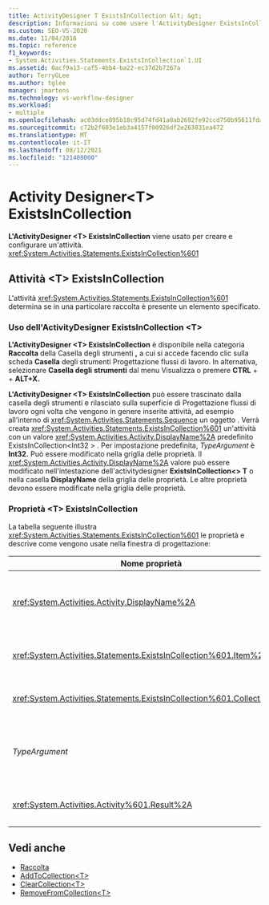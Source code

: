 ```yaml
---
title: ActivityDesigner T ExistsInCollection &lt; &gt;
description: Informazioni su come usare l'ActivityDesigner ExistsInCollection in Progettazione flussi di lavoro <T> creare e configurare un'attività <T> ExistsInCollection.
ms.custom: SEO-VS-2020
ms.date: 11/04/2016
ms.topic: reference
f1_keywords:
- System.Activities.Statements.ExistsInCollection`1.UI
ms.assetid: 0acf9a13-caf5-4bb4-ba22-ec37d2b7267a
author: TerryGLee
ms.author: tglee
manager: jmartens
ms.technology: vs-workflow-designer
ms.workload:
- multiple
ms.openlocfilehash: ac03ddce895b18c95d74fd41a0ab2692fe92ccd750b95611fda0caf950384b8b
ms.sourcegitcommit: c72b2f603e1eb3a4157f00926df2e263831ea472
ms.translationtype: MT
ms.contentlocale: it-IT
ms.lasthandoff: 08/12/2021
ms.locfileid: "121408000"
---
```

# <a name="existsincollectiont-activity-designer"></a>Activity Designer\<T> ExistsInCollection

**L'ActivityDesigner \<T> ExistsInCollection** viene usato per creare e configurare un'attività. <xref:System.Activities.Statements.ExistsInCollection%601>

## <a name="the-existsincollectiont-activity"></a>Attività \<T> ExistsInCollection

L'attività <xref:System.Activities.Statements.ExistsInCollection%601> determina se in una particolare raccolta è presente un elemento specificato.

### <a name="using-the-existsincollectiont-activity-designer"></a>Uso dell'ActivityDesigner ExistsInCollection \<T>

**L'ActivityDesigner \<T> ExistsInCollection** è disponibile nella categoria **Raccolta** della Casella degli strumenti **,** a cui si accede facendo clic sulla scheda **Casella** degli strumenti Progettazione flussi di lavoro. In alternativa, selezionare **Casella degli** **strumenti** dal menu Visualizza o premere **CTRL** +  + **ALT+X.**

**L'ActivityDesigner \<T> ExistsInCollection** può essere  trascinato dalla casella degli strumenti e rilasciato sulla superficie di Progettazione flussi di lavoro ogni volta che vengono in genere inserite attività, ad esempio all'interno di <xref:System.Activities.Statements.Sequence> un oggetto . Verrà creata <xref:System.Activities.Statements.ExistsInCollection%601> un'attività con un valore <xref:System.Activities.Activity.DisplayName%2A> predefinito ExistsInCollection<Int32 \> . Per impostazione predefinita, *TypeArgument* è **Int32.** Può essere modificato nella griglia delle proprietà.  Il <xref:System.Activities.Activity.DisplayName%2A> valore può essere modificato nell'intestazione dell'activitydesigner **ExistsInCollection<\> T** o nella casella **DisplayName** della griglia delle proprietà. Le altre proprietà devono essere modificate nella griglia delle proprietà.

### <a name="the-existsincollectiont-properties"></a>Proprietà \<T> ExistsInCollection

La tabella seguente illustra <xref:System.Activities.Statements.ExistsInCollection%601> le proprietà e descrive come vengono usate nella finestra di progettazione:

|Nome proprietà|Obbligatoria|Utilizzo|
|-|--------------|-|
|<xref:System.Activities.Activity.DisplayName%2A>|Falso|Nome descrittivo dell'attività <xref:System.Activities.Statements.ExistsInCollection%601>. Il valore predefinito è ExistsInCollection<Int32 \> . Sebbene non sia obbligatorio specificare il valore di <xref:System.Activities.Activity.DisplayName%2A>, è consigliabile farlo.|
|<xref:System.Activities.Statements.ExistsInCollection%601.Item%2A>|Vero|Elemento da cercare nell'insieme \<T> . Questo elemento è di tipo *T*, che è di tipo *TypeArgument*. Per specificare l'elemento, digitare un'espressione Visual Basic nella griglia delle proprietà.|
|<xref:System.Activities.Statements.ExistsInCollection%601.Collection%2A>|Vero|Raccolta in cui verificare se l'elemento esiste. Questa raccolta è di tipo **ICollection<TypeArgument \> .** Per specificare la raccolta, digitare un'espressione Visual Basic nella griglia delle proprietà.|
|*TypeArgument*|Vero|Tipo T degli elementi contenuti in <xref:System.Collections.Generic.ICollection%601>. Per impostazione predefinita, questo *tipo TypeArgument* è impostato su **Int32.** Per modificare il tipo, modificare il valore di *TypeArgument* nella casella combinata nella griglia delle proprietà.|
|<xref:System.Activities.Activity%601.Result%2A>|Falso|Valore che indica se l'elemento specificato è presente nella raccolta. Per specificare una variabile da associare al risultato, digitare una variabile Visual Basic nella griglia delle proprietà.|

## <a name="see-also"></a>Vedi anche

- [Raccolta](../workflow-designer/collection-activity-designers.md)
- [AddToCollection\<T>](../workflow-designer/addtocollection-t-activity-designer.md)
- [ClearCollection\<T>](../workflow-designer/clearcollection-t-activity-designer.md)
- [RemoveFromCollection\<T>](../workflow-designer/removefromcollection-t-activity-designer.md)
